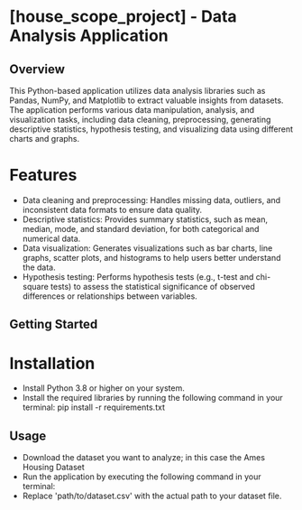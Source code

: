 [house_scope_project] - Data Analysis Application
=========================================
## Overview
This Python-based application utilizes data analysis libraries such as Pandas, NumPy, and Matplotlib to extract valuable insights from datasets. The application performs various data manipulation, analysis, and visualization tasks, including data cleaning, preprocessing, generating descriptive statistics, hypothesis testing, and visualizing data using different charts and graphs.
# Features
* Data cleaning and preprocessing: Handles missing data, outliers, and inconsistent data formats to ensure data quality.
* Descriptive statistics: Provides summary statistics, such as mean, median, mode, and standard deviation, for both categorical and numerical data.
* Data visualization: Generates visualizations such as bar charts, line graphs, scatter plots, and histograms to help users better understand the data.
* Hypothesis testing: Performs hypothesis tests (e.g., t-test and chi-square tests) to assess the statistical significance of observed differences or relationships between variables.

##  Getting Started
# Installation
* Install Python 3.8 or higher on your system.
* Install the required libraries by running the following command in your terminal:
pip install -r requirements.txt
## Usage
* Download the dataset you want to analyze; in this case the Ames Housing Dataset
* Run the application by executing the following command in your terminal:
* Replace 'path/to/dataset.csv' with the actual path to your dataset file.
